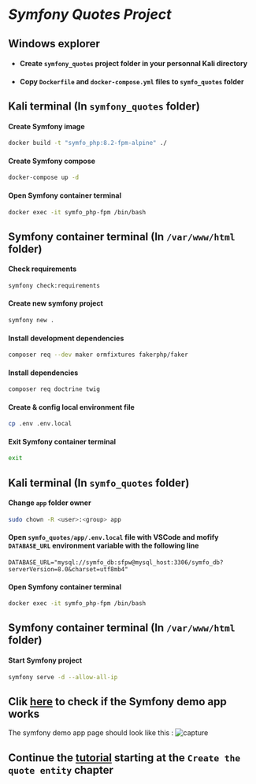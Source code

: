 
# *Symfony Quotes Project*

## Windows explorer

- #### Create `symfony_quotes` project folder in your personnal Kali directory

- #### Copy `Dockerfile` and `docker-compose.yml` files to `symfo_quotes` folder

## Kali terminal (In `symfony_quotes` folder)

#### Create Symfony image
```sh
docker build -t "symfo_php:8.2-fpm-alpine" ./
```

#### Create Symfony compose
```sh
docker-compose up -d
```

#### Open Symfony container terminal
```sh
docker exec -it symfo_php-fpm /bin/bash
```

## Symfony container terminal (In `/var/www/html` folder)

#### Check requirements
```sh
symfony check:requirements
```

#### Create new symfony project
```sh
symfony new .
```

#### Install development dependencies
```sh
composer req --dev maker ormfixtures fakerphp/faker
```

#### Install dependencies
```sh
composer req doctrine twig
```

#### Create & config local environment file
```sh
cp .env .env.local
```

#### Exit Symfony container terminal
```sh
exit
```

## Kali terminal (In `symfo_quotes` folder)

#### Change `app` folder owner
```sh
sudo chown -R <user>:<group> app
```

#### Open `symfo_quotes/app/.env.local` file with VSCode and mofify `DATABASE_URL` environment variable with the following line
```
DATABASE_URL="mysql://symfo_db:sfpw@mysql_host:3306/symfo_db?serverVersion=8.0&charset=utf8mb4"
```

#### Open Symfony container terminal
```sh
docker exec -it symfo_php-fpm /bin/bash
```

## Symfony container terminal (In `/var/www/html` folder)

#### Start Symfony project
```sh
symfony serve -d --allow-all-ip
```
## Clik [here](http://localhost:8000/) to check if the Symfony demo app works
The symfony demo app page should look like this :
![capture](SymfonyDemoAppScreenshot.png)

## Continue the [tutorial](https://www.twilio.com/blog/get-started-docker-symfony) starting at the `Create the quote entity` chapter
